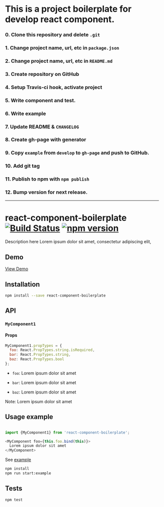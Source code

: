 # This is a project boilerplate for develop react component.

### 0. Clone this repository and delete `.git`
### 1. Change project name, url, etc in `package.json`
### 2. Change project name, url, etc in `README.md`
### 3. Create repository on GitHub
### 4. Setup Travis-ci hook, activate project
### 5. Write component and test.
### 6. Write example
### 7. Update README & `CHANGELOG`
### 8. Create gh-page with generator
### 9. Copy `example` from `develop` to `gh-page` and push to GitHub.
### 10. Add git tag
### 11. Publish to npm with `npm publish`
### 12. Bump version for next release.

----

# react-component-boilerplate [![Build Status](https://travis-ci.org/georgeOsdDev/react-component-boilerplate.svg?branch=develop)](https://travis-ci.org/georgeOsdDev/react-component-boilerplate) [![npm version](https://badge.fury.io/js/react-component-boilerplate.svg)](http://badge.fury.io/js/react-component-boilerplate)

Description here Lorem ipsum dolor sit amet, consectetur adipiscing elit,

## Demo

[View Demo](http://georgeosddev.github.io/react-component-boilerplate/example/)

## Installation

```bash
npm install --save react-component-boilerplate
```

## API

### `MyComponent1`

#### Props

```javascript
MyComponent1.propTypes = {
  foo: React.PropTypes.string.isRequired,
  bar: React.PropTypes.string,
  baz: React.PropTypes.bool
};
```

  * `foo`: Lorem ipsum dolor sit amet

  * `bar`: Lorem ipsum dolor sit amet

  * `baz`: Lorem ipsum dolor sit amet

  Note: Lorem ipsum dolor sit amet



## Usage example

```javascript

import {MyComponent1} from 'react-component-boilerplate';

<MyComponent foo={this.foo.bind(this)}>
  Lorem ipsum dolor sit amet
</MyComponent>
```

See  [example](https://github.com/georgeOsdDev/react-component-boilerplate/tree/develop/example)

```bash
npm install
npm run start:example
```

## Tests

```bash
npm test
```